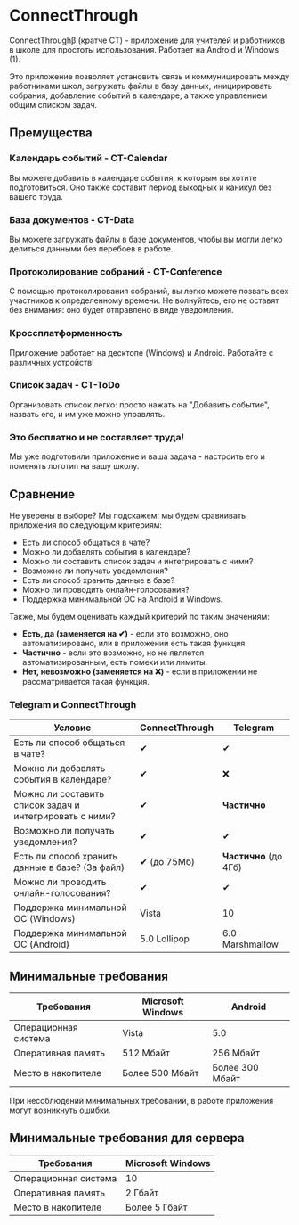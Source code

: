 # ConnectThrough
ConnectThroughβ (кратче CT) - приложение для учителей и работников в школе для простоты использования. Работает на Android и Windows (1).

Это приложение позволяет установить связь и коммуницировать между работниками школ, загружать файлы в базу данных, иницирировать собрания, добавление событий в календаре, а также управлением общим списком задач.

## Премущества
### Календарь событий - CT-Calendar
Вы можете добавить в календаре события, к которым вы хотите подготовиться. Оно также составит период выходных и каникул без вашего труда.
### База документов - CT-Data
Вы можете загружать файлы в базе документов, чтобы вы могли легко делиться данными без перебоев в работе.
### Протоколирование собраний - CT-Conference
С помощью протоколирования собраний, вы легко можете позвать всех участников к определенному времени. Не волнуйтесь, его не оставят без внимания: оно будет отправлено в виде уведомления.
### Кроссплатформенность
Приложение работает на десктопе (Windows) и Android. Работайте с различных устройств!
### Список задач - CT-ToDo
Организовать список легко: просто нажать на "Добавить событие", назвать его, и им уже можно управлять.
### Это бесплатно и не составляет труда!
Мы уже подготовили приложение и ваша задача - настроить его и поменять логотип на вашу школу.

## Сравнение
Не уверены в выборе? Мы подскажем: мы будем сравнивать приложения по следующим критериям:
* Есть ли способ общаться в чате?
* Можно ли добавлять события в календаре?
* Можно ли составить список задач и интегрировать с ними?
* Возможно ли получать уведомления?
* Есть ли способ хранить данные в базе?
* Можно ли проводить онлайн-голосования?
* Поддержка минимальной ОС на Android и Windows.

Также, мы будем оценивать каждый критерий по таким значениям:
* **Есть, да (заменяется на ✔)** - если это возможно, оно автоматизировано, или в приложении есть такая функция.
* **Частично** - если это возможно, но не является автоматизированным, есть помехи или лимиты.
* **Нет, невозможно (заменяется на ❌)** - если в приложении не рассматривается такая функция.
### Telegram и ConnectThrough

| Условие                                                 | ConnectThrough | Telegram              |
|---------------------------------------------------------|----------------|-----------------------|
| Есть ли способ общаться в чате?                         | ✔              | ✔                     |
| Можно ли добавлять события в календаре?                 | ✔              | ❌                    |
| Можно ли составить список задач и интегрировать с ними? | ✔              | **Частично**          |
| Возможно ли получать уведомления?                       | ✔              | ✔                     |
| Есть ли способ хранить данные в базе? (За файл)                 | ✔ (до 75Мб)    | **Частично** (до 4Гб) |
| Можно ли проводить онлайн-голосования?                           | ✔              | ✔                     |
| Поддержка минимальной ОС (Windows)                               | Vista          | 10                    |
| Поддержка минимальной ОС (Android)                      | 5.0 Lollipop   |  6.0 Marshmallow      |

## Минимальные требования

| Требования           | Microsoft Windows | Android         |
|----------------------|-------------------|-----------------|
| Операционная система | Vista             | 5.0             |
| Оперативная память   | 512 Мбайт         | 256 Мбайт       |
| Место в накопителе   | Более 500 Мбайт   | Более 300 Мбайт |

При несоблюдений минимальных требований, в работе приложения могут возникнуть ошибки.

## Минимальные требования для сервера

| Требования           | Microsoft Windows |
|----------------------|-------------------|
| Операционная система | 10                | 
| Оперативная память   | 2 Гбайт           | 
| Место в накопителе   | Более 5 Гбайт     | 
